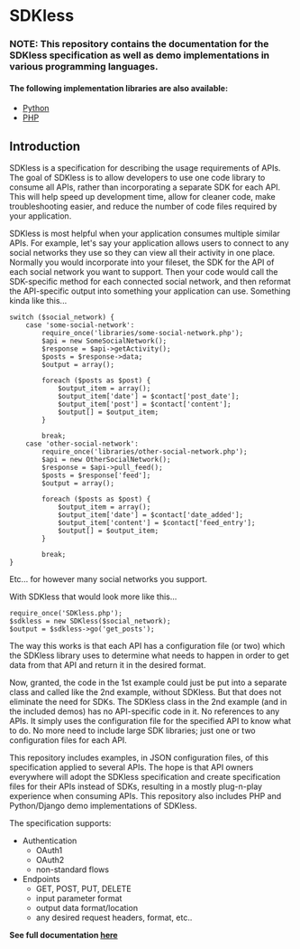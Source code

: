 # SDKless

### NOTE: This repository contains the documentation for the SDKless specification as well as demo implementations in various programming languages.

#### The following implementation libraries are also available:
 - <a href="https://github.com/adambyer/SDKless-python">Python</a>
 - <a href="https://github.com/adambyer/SDKless-php">PHP</a>

## Introduction

SDKless is a specification for describing the usage requirements of APIs. The goal of SDKless is to allow developers to use one code library to consume all APIs, rather than incorporating a separate SDK for each API. This will help speed up development time, allow for cleaner code, make troubleshooting easier, and reduce the number of code files required by your application.

SDKless is most helpful when your application consumes multiple similar APIs. For example, let's say your application allows users to connect to any social networks they use so they can view all their activity in one place. Normally you would incorporate into your fileset, the SDK for the API of each social network you want to support. Then your code would call the SDK-specific method for each connected social network, and then reformat the API-specific output into something your application can use. Something kinda like this...

    switch ($social_network) {
		case 'some-social-network':
			require_once('libraries/some-social-network.php');
			$api = new SomeSocialNetwork();
			$response = $api->getActivity();
			$posts = $response->data;
			$output = array();
			
			foreach ($posts as $post) {
				$output_item = array();
				$output_item['date'] = $contact['post_date'];
				$output_item['post'] = $contact['content']; 
				$output[] = $output_item;
			}
			
			break;
		case 'other-social-network':
			require_once('libraries/other-social-network.php');
			$api = new OtherSocialNetwork();
			$response = $api->pull_feed();
			$posts = $response['feed'];
			$output = array();
			
			foreach ($posts as $post) {
				$output_item = array();
				$output_item['date'] = $contact['date_added'];
				$output_item['content'] = $contact['feed_entry']; 
				$output[] = $output_item;
			}
			
			break;
	}

Etc... for however many social networks you support.

With SDKless that would look more like this...

    require_once('SDKless.php');
    $sdkless = new SDKless($social_network);
    $output = $sdkless->go('get_posts');
    
The way this works is that each API has a configuration file (or two) which the SDKless library uses to determine what needs to happen in order to get data from that API and return it in the desired format.

Now, granted, the code in the 1st example could just be put into a separate class and called like the 2nd example, without SDKless. But that does not eliminate the need for SDKs. The SDKless class in the 2nd example (and in the included demos) has no API-specific code in it. No references to any APIs. It simply uses the configuration file for the specified API to know what to do. No more need to include large SDK libraries; just one or two configuration files for each API.

This repository includes examples, in JSON configuration files, of this specification applied to several APIs. The hope is that API owners everywhere will adopt the SDKless specification and create specification files for their APIs instead of SDKs, resulting in a mostly plug-n-play experience when consuming APIs. This repository also includes PHP and Python/Django demo implementations of SDKless.

The specification supports:

 - Authentication
	 - OAuth1
	 - OAuth2
	 - non-standard flows
 - Endpoints
	 - GET, POST, PUT, DELETE
	 - input parameter format
	 - output data format/location
	 - any desired request headers, format, etc..

<b>See full documentation <a href="http://adambyer.github.io/SDKless/" target="_blank">here</a></b>
